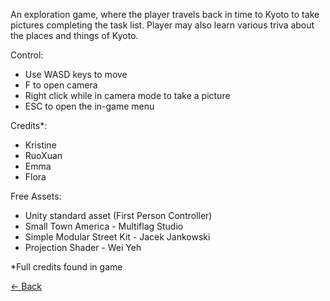 
An exploration game, where the player travels back in time to Kyoto to take pictures completing the task list. 
Player may also learn various triva about the places and things of Kyoto.

Control:
- Use WASD keys to move
- F to open camera
- Right click while in camera mode to take a picture
- ESC to open the in-game menu

Credits*:
- Kristine 
- RuoXuan
- Emma
- Flora

Free Assets:
- Unity standard asset (First Person Controller) 
- Small Town America - Multiflag Studio
- Simple Modular Street Kit - Jacek Jankowski
- Projection Shader - Wei Yeh

\*Full credits found in game

[<- Back](../)
